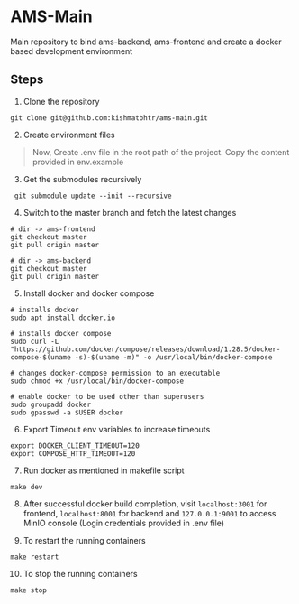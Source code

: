 # AMS-Main

Main repository to bind ams-backend, ams-frontend and create a docker based development environment

## Steps

1. Clone the repository

```
git clone git@github.com:kishmatbhtr/ams-main.git
```

2. Create environment files

> Now, Create .env file in the root path of the project. Copy the content provided in env.example

3. Get the submodules recursively

```
 git submodule update --init --recursive
```

4. Switch to the master branch and fetch the latest changes

```
# dir -> ams-frontend
git checkout master
git pull origin master

# dir -> ams-backend
git checkout master
git pull origin master
```

5. Install docker and docker compose

```
# installs docker
sudo apt install docker.io

# installs docker compose
sudo curl -L "https://github.com/docker/compose/releases/download/1.28.5/docker-compose-$(uname -s)-$(uname -m)" -o /usr/local/bin/docker-compose

# changes docker-compose permission to an executable
sudo chmod +x /usr/local/bin/docker-compose

# enable docker to be used other than superusers
sudo groupadd docker
sudo gpasswd -a $USER docker

```

6. Export Timeout env variables to increase timeouts

```
export DOCKER_CLIENT_TIMEOUT=120
export COMPOSE_HTTP_TIMEOUT=120
```

7. Run docker as mentioned in makefile script

```
make dev
```

8. After successful docker build completion, visit `localhost:3001` for frontend, `localhost:8001` for backend and `127.0.0.1:9001` to access MinIO console (Login credentials provided in .env file)

9. To restart the running containers

```
make restart
```

10. To stop the running containers

```
make stop
```
